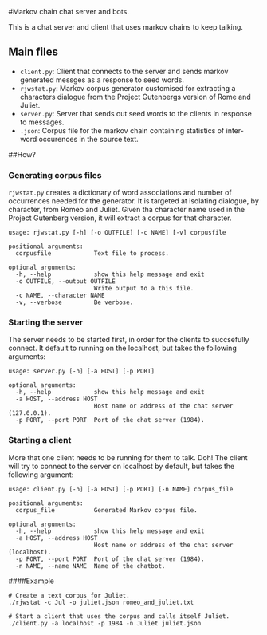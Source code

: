 #Markov chain chat server and bots.

This is a chat server and client that uses markov chains to keep talking.

## Main files

 * `client.py`: Client that connects to the server and sends markov generated
    messges as a response to seed words.
 * `rjwstat.py`: Markov corpus generator customised for extracting a characters
    dialogue from the Project Gutenbergs version of Rome and Juliet.
 * `server.py`: Server that sends out seed words to the clients in response
    to messages.
 * `.json`: Corpus file for the markov chain containing statistics of
    inter-word occurences in the source text.
    

##How?

### Generating corpus files

``rjwstat.py`` creates a dictionary of word associations and number of
occurrences needed for the generator. It is targeted at isolating dialogue, by
character, from Romeo and Juliet. Given tha character name used in the Project
Gutenberg version, it will extract a corpus for that character.

    usage: rjwstat.py [-h] [-o OUTFILE] [-c NAME] [-v] corpusfile
    
    positional arguments:
      corpusfile            Text file to process.
    
    optional arguments:
      -h, --help            show this help message and exit
      -o OUTFILE, --output OUTFILE
                            Write output to a this file.
      -c NAME, --character NAME
      -v, --verbose         Be verbose.

### Starting the server

The server needs to be started first, in order for the clients to succsefully
connect. It default to running on the localhost, but takes the following
arguments:

    usage: server.py [-h] [-a HOST] [-p PORT]
    
    optional arguments:
      -h, --help            show this help message and exit
      -a HOST, --address HOST
                            Host name or address of the chat server (127.0.0.1).
      -p PORT, --port PORT  Port of the chat server (1984).
      
### Starting a client

More that one client needs to be running for them to talk. Doh! The client
will try to connect to the server on localhost by default, but takes the 
following argument:

    usage: client.py [-h] [-a HOST] [-p PORT] [-n NAME] corpus_file
    
    positional arguments:
      corpus_file           Generated Markov corpus file.
    
    optional arguments:
      -h, --help            show this help message and exit
      -a HOST, --address HOST
                            Host name or address of the chat server (localhost).
      -p PORT, --port PORT  Port of the chat server (1984).
      -n NAME, --name NAME  Name of the chatbot.
      
####Example

    # Create a text corpus for Juliet.
    ./rjwstat -c Jul -o juliet.json romeo_and_juliet.txt
    
    # Start a client that uses the corpus and calls itself Juliet.
    ./client.py -a localhost -p 1984 -n Juliet juliet.json



